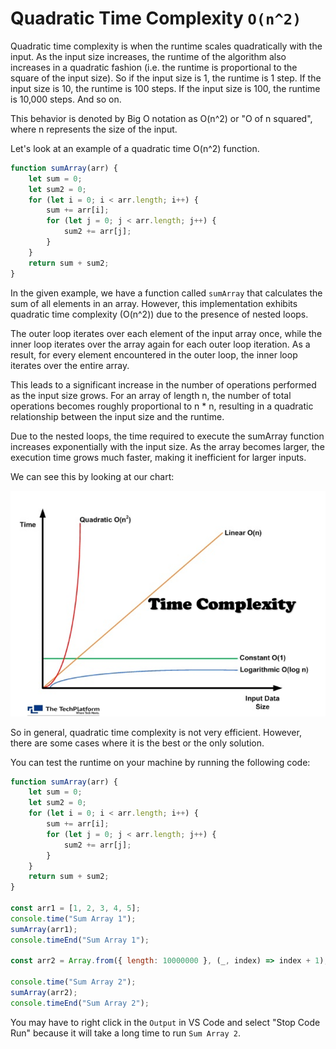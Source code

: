 # Quadratic Time Complexity `O(n^2)`

Quadratic time complexity is when the runtime scales quadratically with the input. As the input size increases, the runtime of the algorithm also increases in a quadratic fashion (i.e. the runtime is proportional to the square of the input size). So if the input size is 1, the runtime is 1 step. If the input size is 10, the runtime is 100 steps. If the input size is 100, the runtime is 10,000 steps. And so on.

This behavior is denoted by Big O notation as O(n^2) or "O of n squared", where n represents the size of the input.

Let's look at an example of a quadratic time O(n^2) function.

```js
function sumArray(arr) {
    let sum = 0;
    let sum2 = 0;
    for (let i = 0; i < arr.length; i++) {
        sum += arr[i];
        for (let j = 0; j < arr.length; j++) {
            sum2 += arr[j];
        }
    }
    return sum + sum2;
}
```

In the given example, we have a function called `sumArray` that calculates the sum of all elements in an array. However, this implementation exhibits quadratic time complexity (O(n^2)) due to the presence of nested loops.

The outer loop iterates over each element of the input array once, while the inner loop iterates over the array again for each outer loop iteration. As a result, for every element encountered in the outer loop, the inner loop iterates over the entire array.

This leads to a significant increase in the number of operations performed as the input size grows. For an array of length n, the number of total operations becomes roughly proportional to n \* n, resulting in a quadratic relationship between the input size and the runtime.

Due to the nested loops, the time required to execute the sumArray function increases exponentially with the input size. As the array becomes larger, the execution time grows much faster, making it inefficient for larger inputs.

We can see this by looking at our chart:

![Quadratic Time Complexity](../../assets/images/time-complexity.webp)

So in general, quadratic time complexity is not very efficient. However, there are some cases where it is the best or the only solution.

You can test the runtime on your machine by running the following code:

```js
function sumArray(arr) {
    let sum = 0;
    let sum2 = 0;
    for (let i = 0; i < arr.length; i++) {
        sum += arr[i];
        for (let j = 0; j < arr.length; j++) {
            sum2 += arr[j];
        }
    }
    return sum + sum2;
}

const arr1 = [1, 2, 3, 4, 5];
console.time("Sum Array 1");
sumArray(arr1);
console.timeEnd("Sum Array 1");

const arr2 = Array.from({ length: 10000000 }, (_, index) => index + 1);

console.time("Sum Array 2");
sumArray(arr2);
console.timeEnd("Sum Array 2");
```

You may have to right click in the `Output` in VS Code and select "Stop Code Run" because it will take a long time to run `Sum Array 2`.
